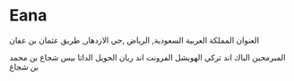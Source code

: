 
# Eana
العنوان
المملكة العربية السعودية, الرياض ,حي الازدهار, طريق عثمان بن عفان

المبرمجين
الباك اند تركي الهويشل الفرونت اند ريان الحويل الداتا بيس شجاع بن محمد بن شجاع
